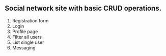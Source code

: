 ## Social network site with basic CRUD operations.
1. Registration form
2. Login
3. Profile page
4. Filter all users
5. List single user
6. Messaging
